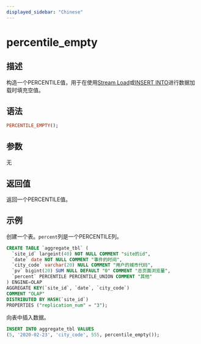 ```yaml
---
displayed_sidebar: "Chinese"
---
```


# percentile_empty

## 描述

构造一个PERCENTILE值，用于在使用[Stream Load](../../../loading/StreamLoad.md)或[INSERT INTO](../../../loading/InsertInto.md)进行数据加载时填充空值。

## 语法

```Haskell
PERCENTILE_EMPTY();
```

## 参数

无

## 返回值

返回一个PERCENTILE值。

## 示例

创建一个表。`percent`列是一个PERCENTILE列。

```sql
CREATE TABLE `aggregate_tbl` (
  `site_id` largeint(40) NOT NULL COMMENT "site的id",
  `date` date NOT NULL COMMENT "事件的时间",
  `city_code` varchar(20) NULL COMMENT "用户的城市代码",
  `pv` bigint(20) SUM NULL DEFAULT "0" COMMENT "总页面浏览量",
  `percent` PERCENTILE PERCENTILE_UNION COMMENT "其他"
) ENGINE=OLAP
AGGREGATE KEY(`site_id`, `date`, `city_code`)
COMMENT "OLAP"
DISTRIBUTED BY HASH(`site_id`)
PROPERTIES ("replication_num" = "3");
```

向表中插入数据。

```sql
INSERT INTO aggregate_tbl VALUES
(5, '2020-02-23', 'city_code', 555, percentile_empty());
```